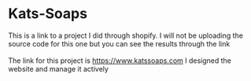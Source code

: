# Kats-Soaps
This is a link to a project I did through shopify. I will not be uploading the source code for this one but you can see the results through the link
<br>
<br>
The link for this project is https://www.katssoaps.com I designed the website and manage it actively
